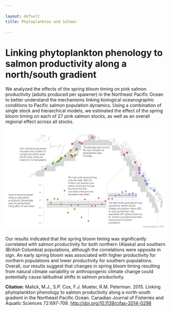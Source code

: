 ```yaml
---

layout: default
title: Phytoplankton and Salmon

---
```


# Linking phytoplankton phenology to salmon productivity along a north/south gradient

We analyzed the effects of the spring bloom timing on pink salmon productivity
(adults produced per spawner) in the Northeast Pacific Ocean to better
understand the mechanisms linking biological oceanographic conditions to Pacific
salmon population dynamics. Using a combination of single stock and hierarchical
models, we estimated the effect of the spring bloom timing on each of 27 pink
salmon stocks, as well as an overall regional effect across all stocks. 

<a href="./bloom-fig-1200.png"><img src="./bloom-fig-720.png" 
alt="Bloom Graphic" width="560" height="315" align="left" 
style="margin-bottom:20px"/></a>

Our results indicated that the spring bloom timing was significantly correlated
with salmon productivity for both northern (Alaska) and southern (British
Columbia) populations, although the correlations were opposite in sign. An early
spring bloom was associated with higher productivity for northern populations
and lower productivity for southern populations. Overall, our results suggest
that changes in spring bloom timing resulting from natural climate variability
or anthropogenic climate change could potentially cause latitudinal shifts in
salmon productivity.

**Citation**: Malick, M.J., S.P. Cox, F.J. Mueter, R.M. Peterman. 2015. Linking
phytoplankton phenology to salmon productivity along a north-south gradient in
the Northeast Pacific Ocean. Canadian Journal of Fisheries and Aquatic Sciences
72:697-708. <http://doi.org/10.1139/cjfas-2014-0298>
